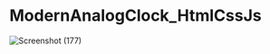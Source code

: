 ﻿# ModernAnalogClock_HtmlCssJs



![Screenshot (177)](https://github.com/pandeyyyy/Analog_Clock_frontend/assets/134191101/c740a090-bdea-4959-a188-5d422bae0f6c)
